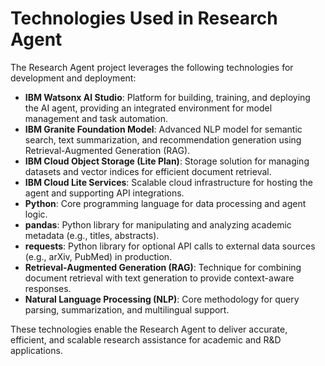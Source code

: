 # Technologies Used in Research Agent

The Research Agent project leverages the following technologies for development and deployment:

- **IBM Watsonx AI Studio**: Platform for building, training, and deploying the AI agent, providing an integrated environment for model management and task automation.
- **IBM Granite Foundation Model**: Advanced NLP model for semantic search, text summarization, and recommendation generation using Retrieval-Augmented Generation (RAG).
- **IBM Cloud Object Storage (Lite Plan)**: Storage solution for managing datasets and vector indices for efficient document retrieval.
- **IBM Cloud Lite Services**: Scalable cloud infrastructure for hosting the agent and supporting API integrations.
- **Python**: Core programming language for data processing and agent logic.
- **pandas**: Python library for manipulating and analyzing academic metadata (e.g., titles, abstracts).
- **requests**: Python library for optional API calls to external data sources (e.g., arXiv, PubMed) in production.
- **Retrieval-Augmented Generation (RAG)**: Technique for combining document retrieval with text generation to provide context-aware responses.
- **Natural Language Processing (NLP)**: Core methodology for query parsing, summarization, and multilingual support.

These technologies enable the Research Agent to deliver accurate, efficient, and scalable research assistance for academic and R&D applications.